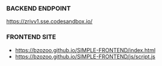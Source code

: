 ### BACKEND ENDPOINT
https://zrivv1.sse.codesandbox.io/

### FRONTEND SITE
- https://bzozoo.github.io/SIMPLE-FRONTEND/index.html
- https://bzozoo.github.io/SIMPLE-FRONTEND/js/script.js
